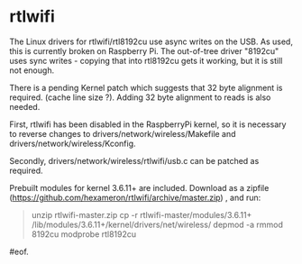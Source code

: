 rtlwifi
=======

The Linux drivers for rtlwifi/rtl8192cu use async writes on the USB.
As used, this is currently broken on Raspberry Pi. The out-of-tree
driver "8192cu" uses sync writes - copying that into rtl8192cu gets
it working, but it is still not enough.

There is a pending Kernel patch which suggests that 32 byte alignment is required.
(cache line size ?). Adding 32 byte alignment to reads is also needed.

First, rtlwifi has been disabled in the RaspberryPi kernel, so it is
necessary to reverse changes to drivers/network/wireless/Makefile and
drivers/network/wireless/Kconfig.

Secondly, drivers/network/wireless/rtlwifi/usb.c can be patched as
required.

Prebuilt modules for kernel 3.6.11+ are included. Download as a zipfile
(https://github.com/hexameron/rtlwifi/archive/master.zip) , and run:
>unzip rtlwifi-master.zip
>cp -r rtlwifi-master/modules/3.6.11+ /lib/modules/3.6.11+/kernel/drivers/net/wireless/
>depmod -a
>rmmod 8192cu
>modprobe rtl8192cu

#eof.